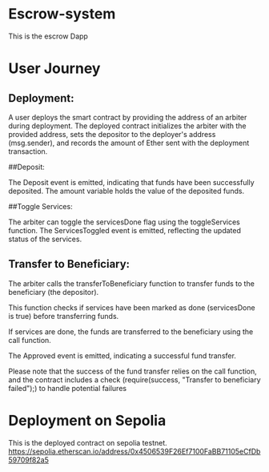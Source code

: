 # Escrow-system
This is the escrow Dapp

# User Journey

## Deployment:

A user deploys the smart contract by providing the address of an arbiter during deployment.
The deployed contract initializes the arbiter with the provided address, sets the depositor to the deployer's address (msg.sender), and records the amount of Ether sent with the deployment transaction.


##Deposit:

The Deposit event is emitted, indicating that funds have been successfully deposited.
The amount variable holds the value of the deposited funds.

##Toggle Services:

The arbiter can toggle the servicesDone flag using the toggleServices function.
The ServicesToggled event is emitted, reflecting the updated status of the services.

## Transfer to Beneficiary:

The arbiter calls the transferToBeneficiary function to transfer funds to the beneficiary (the depositor).

This function checks if services have been marked as done (servicesDone is true) before transferring funds.

If services are done, the funds are transferred to the beneficiary using the call function.

The Approved event is emitted, indicating a successful fund transfer.

Please note that the success of the fund transfer relies on the call function, and the contract includes a check (require(success, "Transfer to beneficiary failed");) to handle potential failures

# Deployment on Sepolia 

This is the deployed contract on sepolia testnet.
https://sepolia.etherscan.io/address/0x4506539F26Ef7100FaBB71105eCfDb59709f82a5
